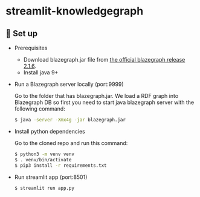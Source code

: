 # streamlit-knowledgegraph
## 🚀 Set up
- Prerequisites
  - Download blazegraph.jar file from [the official blazegraph release 2.1.6](https://github.com/blazegraph/database/releases/tag/BLAZEGRAPH_2_1_6_RC).
  - Install java 9+

- Run a Blazegraph server locally (port:9999)
  
  Go to the folder that has blazegraph.jar. We load a RDF graph into Blazegraph DB so first you need to start java blazegraph server with the following command:
  ```bash
  $ java -server -Xmx4g -jar blazegraph.jar
  ```
- Install python dependencies

  Go to the cloned repo and run this command:
  ```bash
  $ python3 -m venv venv
  $ . venv/bin/activate
  $ pip3 install -r requirements.txt
  ```

- Run streamlit app (port:8501)
  ```bash
  $ streamlit run app.py
  ```
  
  
